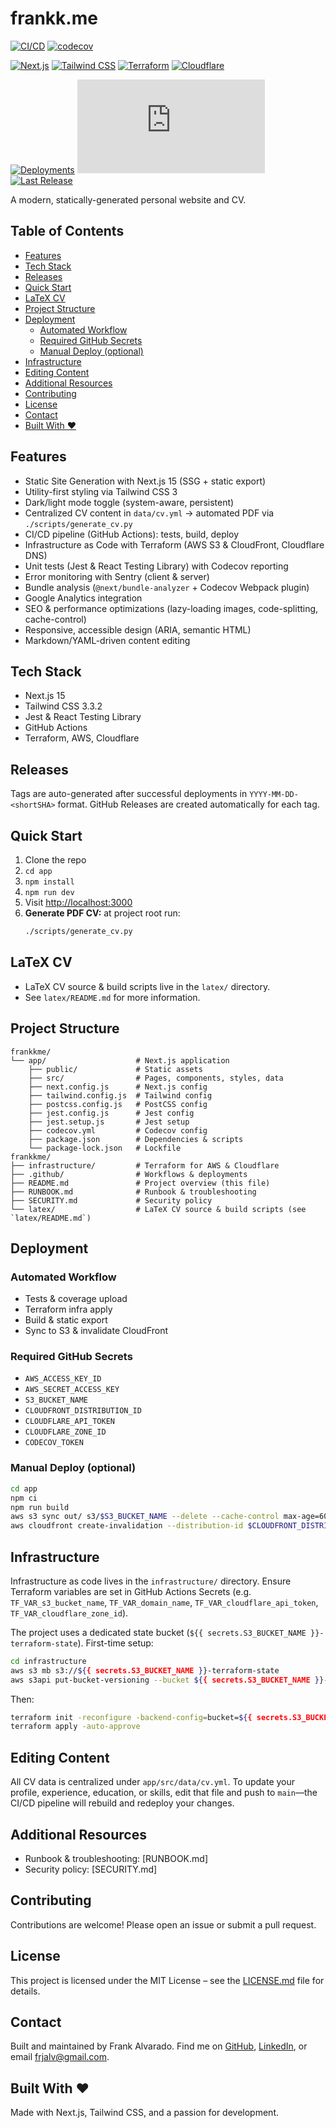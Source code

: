 # frankk.me

<!-- Badges: CI/CD, coverage, dependencies, bundle size, tech, infra, deployments, status, releases -->
[![CI/CD](https://github.com/frank-alvarado/frankkme/actions/workflows/ci-cd.yml/badge.svg)](https://github.com/frank-alvarado/frankkme/actions/workflows/ci-cd.yml) [![codecov](https://codecov.io/gh/frank-alvarado/frankkme/graph/badge.svg?token=ZKIJLTCRF3)](https://codecov.io/gh/frank-alvarado/frankkme)

[![Next.js](https://img.shields.io/badge/Next.js-15.3.1-black?logo=next.js)](https://nextjs.org/) [![Tailwind CSS](https://img.shields.io/badge/Tailwind%20CSS-3.3.2-blue?logo=tailwind-css)](https://tailwindcss.com/) [![Terraform](https://img.shields.io/badge/Terraform-1.5.0-623ce4?logo=terraform)](https://www.terraform.io/) [![Cloudflare](https://img.shields.io/badge/Cloudflare-enabled-orange?logo=cloudflare)](https://cloudflare.com/) 

[![Deployments](https://img.shields.io/github/deployments/frank-alvarado/frankkme/production?label=Production&logo=github)](https://github.com/frank-alvarado/frankkme/deployments?environment=production) [![Website Status](https://img.shields.io/website-up-down-green-red/https/frankk.me?label=frankk.me)](https://frankk.me) [![Last Release](https://img.shields.io/github/release-date/frank-alvarado/frankkme?label=Last%20Release&logo=github)](https://github.com/frank-alvarado/frankkme/releases)

A modern, statically-generated personal website and CV.

## Table of Contents
- [Features](#features)
- [Tech Stack](#tech-stack)
- [Releases](#releases)
- [Quick Start](#quick-start)
- [LaTeX CV](#latex-cv)
- [Project Structure](#project-structure)
- [Deployment](#deployment)
  - [Automated Workflow](#automated-workflow)
  - [Required GitHub Secrets](#required-github-secrets)
  - [Manual Deploy (optional)](#manual-deploy-optional)
- [Infrastructure](#infrastructure)
- [Editing Content](#editing-content)
- [Additional Resources](#additional-resources)
- [Contributing](#contributing)
- [License](#license)
- [Contact](#contact)
- [Built With ❤️](#built-with-️️)

## Features
- Static Site Generation with Next.js 15 (SSG + static export)
- Utility-first styling via Tailwind CSS 3
- Dark/light mode toggle (system-aware, persistent)
- Centralized CV content in `data/cv.yml` → automated PDF via `./scripts/generate_cv.py`
- CI/CD pipeline (GitHub Actions): tests, build, deploy
- Infrastructure as Code with Terraform (AWS S3 & CloudFront, Cloudflare DNS)
- Unit tests (Jest & React Testing Library) with Codecov reporting
- Error monitoring with Sentry (client & server)
- Bundle analysis (`@next/bundle-analyzer` + Codecov Webpack plugin)
- Google Analytics integration
- SEO & performance optimizations (lazy-loading images, code-splitting, cache-control)
- Responsive, accessible design (ARIA, semantic HTML)
- Markdown/YAML-driven content editing

## Tech Stack
- Next.js 15
- Tailwind CSS 3.3.2
- Jest & React Testing Library
- GitHub Actions
- Terraform, AWS, Cloudflare

## Releases
Tags are auto-generated after successful deployments in `YYYY-MM-DD-<shortSHA>` format.
GitHub Releases are created automatically for each tag.

## Quick Start
1. Clone the repo
2. `cd app`
3. `npm install`
4. `npm run dev`
5. Visit [http://localhost:3000](http://localhost:3000)
6. **Generate PDF CV:** at project root run:
   ```bash
   ./scripts/generate_cv.py
   ```

## LaTeX CV
- LaTeX CV source & build scripts live in the `latex/` directory.
- See `latex/README.md` for more information.

## Project Structure
```plaintext
frankkme/
└── app/                    # Next.js application
    ├── public/             # Static assets
    ├── src/                # Pages, components, styles, data
    ├── next.config.js      # Next.js config
    ├── tailwind.config.js  # Tailwind config
    ├── postcss.config.js   # PostCSS config
    ├── jest.config.js      # Jest config
    ├── jest.setup.js       # Jest setup
    ├── codecov.yml         # Codecov config
    ├── package.json        # Dependencies & scripts
    └── package-lock.json   # Lockfile
frankkme/
├── infrastructure/         # Terraform for AWS & Cloudflare
├── .github/                # Workflows & deployments
├── README.md               # Project overview (this file)
├── RUNBOOK.md              # Runbook & troubleshooting
├── SECURITY.md             # Security policy
└── latex/                  # LaTeX CV source & build scripts (see `latex/README.md`)

```

## Deployment
### Automated Workflow
- Tests & coverage upload
- Terraform infra apply
- Build & static export
- Sync to S3 & invalidate CloudFront

### Required GitHub Secrets
- `AWS_ACCESS_KEY_ID`
- `AWS_SECRET_ACCESS_KEY`
- `S3_BUCKET_NAME`
- `CLOUDFRONT_DISTRIBUTION_ID`
- `CLOUDFLARE_API_TOKEN`
- `CLOUDFLARE_ZONE_ID`
- `CODECOV_TOKEN`

### Manual Deploy (optional)
```bash
cd app
npm ci
npm run build
aws s3 sync out/ s3/$S3_BUCKET_NAME --delete --cache-control max-age=60
aws cloudfront create-invalidation --distribution-id $CLOUDFRONT_DISTRIBUTION_ID --paths '/*'
```

## Infrastructure
Infrastructure as code lives in the `infrastructure/` directory. Ensure Terraform variables are set in GitHub Actions Secrets (e.g. `TF_VAR_s3_bucket_name`, `TF_VAR_domain_name`, `TF_VAR_cloudflare_api_token`, `TF_VAR_cloudflare_zone_id`).

The project uses a dedicated state bucket (`${{ secrets.S3_BUCKET_NAME }}-terraform-state`). First-time setup:
```bash
cd infrastructure
aws s3 mb s3://${{ secrets.S3_BUCKET_NAME }}-terraform-state
aws s3api put-bucket-versioning --bucket ${{ secrets.S3_BUCKET_NAME }}-terraform-state --versioning-configuration Status=Enabled
```
Then:
```bash
terraform init -reconfigure -backend-config=bucket=${{ secrets.S3_BUCKET_NAME }}-terraform-state -backend-config=region=us-east-1
terraform apply -auto-approve
```

## Editing Content
All CV data is centralized under `app/src/data/cv.yml`. To update your profile, experience, education, or skills, edit that file and push to `main`—the CI/CD pipeline will rebuild and redeploy your changes.

## Additional Resources
- Runbook & troubleshooting: [RUNBOOK.md]
- Security policy: [SECURITY.md]

## Contributing
Contributions are welcome! Please open an issue or submit a pull request.

## License
This project is licensed under the MIT License – see the [LICENSE.md](LICENSE.md) file for details.

## Contact
Built and maintained by Frank Alvarado. Find me on [GitHub](https://github.com/frank-alvarado), [LinkedIn](https://www.linkedin.com/in/fralvarado), or email frjalv@gmail.com.

## Built With ❤️
Made with Next.js, Tailwind CSS, and a passion for development.
